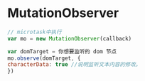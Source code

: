 # MutationObserver

```js
// microtask中执行
var mo = new MutationObserver(callback)

var domTarget = 你想要监听的 dom 节点
mo.observe(domTarget, {
characterData: true //说明监听文本内容的修改。
})
```
